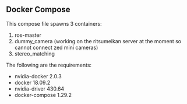 ## Docker Compose
This compose file spawns 3 containers:
1. ros-master
2. dummy_camera (working on the ritsumeikan server at the moment so cannot connect zed mini cameras)
3. stereo_matching

The following are the requirements:
- nvidia-docker 2.0.3
- docker 18.09.2
- nvidia-driver 430.64
- docker-compose 1.29.2

